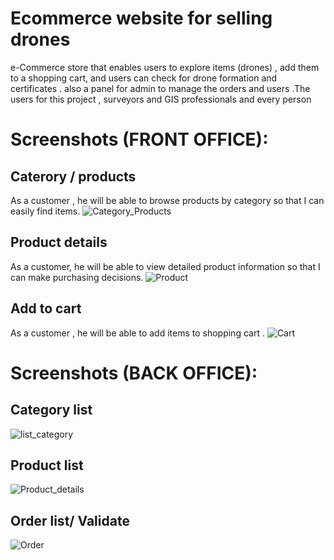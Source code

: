 # Ecommerce website for selling drones
e-Commerce store  that enables users to explore items (drones)  , add them to a shopping cart, and users can check for drone formation and certificates . also a panel for admin to manage the orders and users .The users for this project , surveyors and GIS professionals and every person 

# Screenshots (FRONT OFFICE):
## Caterory / products
As a customer , he will be able to browse products by category so that I can easily find items.
![Category_Products](https://github.com/ouafcode/MVP-eCommerce-website/assets/122831322/8211e5fb-631c-4396-8b6d-d12f2a4f1fe4)


## Product details
As a customer, he will be able to view detailed product information so that I can make purchasing decisions.
![Product](https://github.com/ouafcode/MVP-eCommerce-website/assets/122831322/9a27b103-8bb6-4290-bbd8-020a482eb7a9)

## Add to cart
As a customer , he will be able to add items to  shopping cart .
![Cart](https://github.com/ouafcode/MVP-eCommerce-website/assets/122831322/463569ad-e2bb-4d31-9810-cff2f55e329e)

# Screenshots (BACK OFFICE):
## Category list
![list_category](https://github.com/ouafcode/MVP-eCommerce-website/assets/122831322/d8da8bcb-6d82-40e7-9315-d00818d5ffe1)

## Product list
![Product_details](https://github.com/ouafcode/MVP-eCommerce-website/assets/122831322/29efbf73-dbda-4cc4-82c8-230708c9bcf5)

## Order list/ Validate
![Order](https://github.com/ouafcode/MVP-eCommerce-website/assets/122831322/98923625-3fb7-4b65-94b5-d20ca90571ea)
